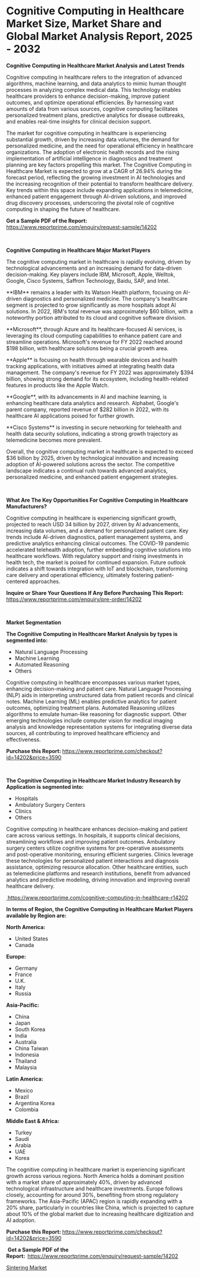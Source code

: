 <p><h1>Cognitive Computing in Healthcare Market Size, Market Share and Global Market Analysis Report, 2025 - 2032</h1></p><p><strong>Cognitive Computing in Healthcare Market Analysis and Latest Trends</strong></p>
<p><p>Cognitive computing in healthcare refers to the integration of advanced algorithms, machine learning, and data analytics to mimic human thought processes in analyzing complex medical data. This technology enables healthcare providers to enhance decision-making, improve patient outcomes, and optimize operational efficiencies. By harnessing vast amounts of data from various sources, cognitive computing facilitates personalized treatment plans, predictive analytics for disease outbreaks, and enables real-time insights for clinical decision support.</p><p>The market for cognitive computing in healthcare is experiencing substantial growth, driven by increasing data volumes, the demand for personalized medicine, and the need for operational efficiency in healthcare organizations. The adoption of electronic health records and the rising implementation of artificial intelligence in diagnostics and treatment planning are key factors propelling this market. The Cognitive Computing in Healthcare Market is expected to grow at a CAGR of 26.94% during the forecast period, reflecting the growing investment in AI technologies and the increasing recognition of their potential to transform healthcare delivery. Key trends within this space include expanding applications in telemedicine, enhanced patient engagement through AI-driven solutions, and improved drug discovery processes, underscoring the pivotal role of cognitive computing in shaping the future of healthcare.</p></p>
<p><strong>Get a Sample PDF of the Report:&nbsp;</strong> <a href="https://www.reportprime.com/enquiry/request-sample/14202?utm_campaign=3049&utm_medium=2&utm_source=Github&utm_content=ia&utm_term=20032025&utm_id=cognitive-computing-in-healthcare">https://www.reportprime.com/enquiry/request-sample/14202</a></p>
<p>&nbsp;</p>
<p><strong>Cognitive Computing in Healthcare Major Market Players</strong></p>
<p><p>The cognitive computing market in healthcare is rapidly evolving, driven by technological advancements and an increasing demand for data-driven decision-making. Key players include IBM, Microsoft, Apple, Welltok, Google, Cisco Systems, Saffron Technology, Baidu, SAP, and Intel.</p><p>**IBM** remains a leader with its Watson Health platform, focusing on AI-driven diagnostics and personalized medicine. The company's healthcare segment is projected to grow significantly as more hospitals adopt AI solutions. In 2022, IBM's total revenue was approximately $60 billion, with a noteworthy portion attributed to its cloud and cognitive software division.</p><p>**Microsoft**, through Azure and its healthcare-focused AI services, is leveraging its cloud computing capabilities to enhance patient care and streamline operations. Microsoft's revenue for FY 2022 reached around $198 billion, with healthcare solutions being a crucial growth area.</p><p>**Apple** is focusing on health through wearable devices and health tracking applications, with initiatives aimed at integrating health data management. The company's revenue for FY 2022 was approximately $394 billion, showing strong demand for its ecosystem, including health-related features in products like the Apple Watch.</p><p>**Google**, with its advancements in AI and machine learning, is enhancing healthcare data analytics and research. Alphabet, Google's parent company, reported revenue of $282 billion in 2022, with its healthcare AI applications poised for further growth.</p><p>**Cisco Systems** is investing in secure networking for telehealth and health data security solutions, indicating a strong growth trajectory as telemedicine becomes more prevalent. </p><p>Overall, the cognitive computing market in healthcare is expected to exceed $36 billion by 2025, driven by technological innovation and increasing adoption of AI-powered solutions across the sector. The competitive landscape indicates a continual rush towards advanced analytics, personalized medicine, and enhanced patient engagement strategies.</p></p>
<p>&nbsp;</p>
<p><strong>What Are The Key Opportunities For Cognitive Computing in Healthcare Manufacturers?</strong></p>
<p><p>Cognitive computing in healthcare is experiencing significant growth, projected to reach USD 34 billion by 2027, driven by AI advancements, increasing data volumes, and a demand for personalized patient care. Key trends include AI-driven diagnostics, patient management systems, and predictive analytics enhancing clinical outcomes. The COVID-19 pandemic accelerated telehealth adoption, further embedding cognitive solutions into healthcare workflows. With regulatory support and rising investments in health tech, the market is poised for continued expansion. Future outlook indicates a shift towards integration with IoT and blockchain, transforming care delivery and operational efficiency, ultimately fostering patient-centered approaches.</p></p>
<p><strong>Inquire or Share Your Questions If Any Before Purchasing This Report:</strong> <a href="https://www.reportprime.com/enquiry/pre-order/14202?utm_campaign=3049&utm_medium=2&utm_source=Github&utm_content=ia&utm_term=20032025&utm_id=cognitive-computing-in-healthcare">https://www.reportprime.com/enquiry/pre-order/14202</a></p>
<p>&nbsp;</p>
<p><strong>Market Segmentation</strong></p>
<p><strong>The Cognitive Computing in Healthcare Market Analysis by types is segmented into:</strong></p>
<p><ul><li>Natural Language Processing</li><li>Machine Learning</li><li>Automated Reasoning</li><li>Others</li></ul></p>
<p><p>Cognitive computing in healthcare encompasses various market types, enhancing decision-making and patient care. Natural Language Processing (NLP) aids in interpreting unstructured data from patient records and clinical notes. Machine Learning (ML) enables predictive analytics for patient outcomes, optimizing treatment plans. Automated Reasoning utilizes algorithms to emulate human-like reasoning for diagnostic support. Other emerging technologies include computer vision for medical imaging analysis and knowledge representation systems for integrating diverse data sources, all contributing to improved healthcare efficiency and effectiveness.</p></p>
<p><strong>Purchase this Report:&nbsp;</strong><a href="https://www.reportprime.com/checkout?id=14202&price=3590&utm_campaign=3049&utm_medium=2&utm_source=Github&utm_content=ia&utm_term=20032025&utm_id=cognitive-computing-in-healthcare">https://www.reportprime.com/checkout?id=14202&price=3590</a></p>
<p>&nbsp;</p>
<p><strong>The Cognitive Computing in Healthcare Market Industry Research by Application is segmented into:</strong></p>
<p><ul><li>Hospitals</li><li>Ambulatory Surgery Centers</li><li>Clinics</li><li>Others</li></ul></p>
<p><p>Cognitive computing in healthcare enhances decision-making and patient care across various settings. In hospitals, it supports clinical decisions, streamlining workflows and improving patient outcomes. Ambulatory surgery centers utilize cognitive systems for pre-operative assessments and post-operative monitoring, ensuring efficient surgeries. Clinics leverage these technologies for personalized patient interactions and diagnosis assistance, optimizing resource allocation. Other healthcare entities, such as telemedicine platforms and research institutions, benefit from advanced analytics and predictive modeling, driving innovation and improving overall healthcare delivery.</p></p>
<p><a href="https://www.reportprime.com/cognitive-computing-in-healthcare-r14202?utm_campaign=3049&utm_medium=2&utm_source=Github&utm_content=ia&utm_term=20032025&utm_id=cognitive-computing-in-healthcare">&nbsp;https://www.reportprime.com/cognitive-computing-in-healthcare-r14202</a></p>
<p><strong>In terms of Region, the Cognitive Computing in Healthcare Market Players available by Region are:</strong></p>
<p>
    <p> <strong> North America: </strong>
        <ul>
            <li>United States</li>
            <li>Canada</li>
        </ul>
        </p> 
    <p> <strong> Europe: </strong>
        <ul>
            <li>Germany</li>
            <li>France</li>
            <li>U.K.</li>
            <li>Italy</li>
            <li>Russia</li>
        </ul>
        </p> 
    <p> <strong> Asia-Pacific: </strong>
        <ul>
            <li>China</li>
            <li>Japan</li>
            <li>South Korea</li>
            <li>India</li>
            <li>Australia</li>
            <li>China Taiwan</li>
            <li>Indonesia</li>
            <li>Thailand</li>
            <li>Malaysia</li>
        </ul>
        </p> 
    <p> <strong> Latin America: </strong>
        <ul>
            <li>Mexico</li>
            <li>Brazil</li>
            <li>Argentina Korea</li>
            <li>Colombia</li>
        </ul>
        </p> 
    <p> <strong> Middle East & Africa: </strong>
        <ul>
            <li>Turkey</li>
            <li>Saudi</li>
            <li>Arabia</li>
            <li>UAE</li>
            <li>Korea</li>
        </ul>
    </p>
    </p>
<p><p>The cognitive computing in healthcare market is experiencing significant growth across various regions. North America holds a dominant position with a market share of approximately 40%, driven by advanced technological infrastructure and healthcare investments. Europe follows closely, accounting for around 30%, benefiting from strong regulatory frameworks. The Asia-Pacific (APAC) region is rapidly expanding with a 20% share, particularly in countries like China, which is projected to capture about 10% of the global market due to increasing healthcare digitization and AI adoption.</p></p>
<p><strong>Purchase this Report: </strong><a href="https://www.reportprime.com/checkout?id=14202&price=3590&utm_campaign=3049&utm_medium=2&utm_source=Github&utm_content=ia&utm_term=20032025&utm_id=cognitive-computing-in-healthcare">https://www.reportprime.com/checkout?id=14202&price=3590</a></p>
<p>&nbsp;<strong>Get a Sample PDF of the Report:&nbsp;&nbsp;</strong><a href="https://www.reportprime.com/enquiry/request-sample/14202?utm_campaign=3049&utm_medium=2&utm_source=Github&utm_content=ia&utm_term=20032025&utm_id=cognitive-computing-in-healthcare">https://www.reportprime.com/enquiry/request-sample/14202</a></p>
<p><strong></strong></p>
<p><p><a href="https://github.com/briandahm87/Market-Research-Report-List-1/blob/main/sintering-market.md?utm_campaign=3049&utm_medium=2&utm_source=Github&utm_content=ia&utm_term=20032025&utm_id=cognitive-computing-in-healthcare">Sintering Market</a></p></p>